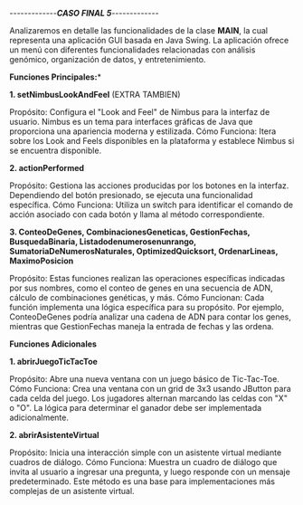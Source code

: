 -------------*******CASO FINAL 5*******-------------


Analizaremos en detalle las funcionalidades de la clase **MAIN**, la cual representa una aplicación GUI basada en Java Swing. La aplicación ofrece un menú con diferentes funcionalidades relacionadas con análisis genómico, organización de datos, y entretenimiento.

********Funciones Principales:*********

**1. setNimbusLookAndFeel** (EXTRA TAMBIEN)

Propósito: Configura el "Look and Feel" de Nimbus para la interfaz de usuario. Nimbus es un tema para interfaces gráficas de Java que proporciona una apariencia moderna y estilizada.
Cómo Funciona: Itera sobre los Look and Feels disponibles en la plataforma y establece Nimbus si se encuentra disponible.

**2. actionPerformed**

Propósito: Gestiona las acciones producidas por los botones en la interfaz. Dependiendo del botón presionado, se ejecuta una funcionalidad específica.
Cómo Funciona: Utiliza un switch para identificar el comando de acción asociado con cada botón y llama al método correspondiente.

**3. ConteoDeGenes, CombinacionesGeneticas, GestionFechas, BusquedaBinaria, Listadodenumerosenunrango, SumatoriaDeNumerosNaturales, OptimizedQuicksort, OrdenarLineas, MaximoPosicion**

Propósito: Estas funciones realizan las operaciones específicas indicadas por sus nombres, como el conteo de genes en una secuencia de ADN, cálculo de combinaciones genéticas, y más.
Cómo Funcionan: Cada función implementa una lógica específica para su propósito. Por ejemplo, ConteoDeGenes podría analizar una cadena de ADN para contar los genes, mientras que GestionFechas maneja la entrada de fechas y las ordena.

********Funciones Adicionales********

**1. abrirJuegoTicTacToe**

Propósito: Abre una nueva ventana con un juego básico de Tic-Tac-Toe.
Cómo Funciona: Crea una ventana con un grid de 3x3 usando JButton para cada celda del juego. Los jugadores alternan marcando las celdas con "X" o "O". La lógica para determinar el ganador debe ser implementada adicionalmente.

**2. abrirAsistenteVirtual**

Propósito: Inicia una interacción simple con un asistente virtual mediante cuadros de diálogo.
Cómo Funciona: Muestra un cuadro de diálogo que invita al usuario a ingresar una pregunta, y luego responde con un mensaje predeterminado. Este método es una base para implementaciones más complejas de un asistente virtual.
